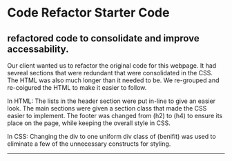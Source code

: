 # Code Refactor Starter Code
## refactored code to consolidate and improve accessability.

Our client wanted us to refactor the original code for this webpage. It had sevreal sections that were redundant that were consolidated in the CSS. The HTML was also much longer than it needed to be. We re-grouped and re-coigured the HTML to make it easier to follow. 

In HTML:
 The lists in the header section were put in-line to give an easier look.
 The main sections were given a section class that made the CSS easier to implement. 
 The footer was changed from (h2) to (h4) to ensure its place on the page, while keeping the overall style in CSS.
 
 In CSS:
 Changing the div to one uniform div class of (benifit) was used to eliminate a few of the unnecessary constructs for styling. 
 







---


